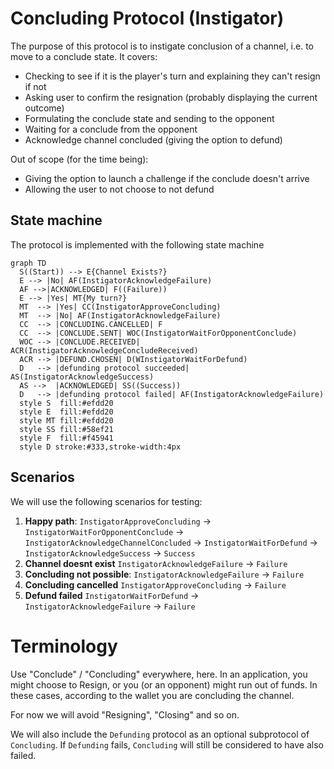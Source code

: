 # Concluding Protocol (Instigator)

The purpose of this protocol is to instigate conclusion of a channel, i.e. to move to a conclude state.
It covers:

- Checking to see if it is the player's turn and explaining they can't resign if not
- Asking user to confirm the resignation (probably displaying the current outcome)
- Formulating the conclude state and sending to the opponent
- Waiting for a conclude from the opponent
- Acknowledge channel concluded (giving the option to defund)

Out of scope (for the time being):

- Giving the option to launch a challenge if the conclude doesn't arrive
- Allowing the user to not choose to not defund

## State machine

The protocol is implemented with the following state machine

```mermaid
graph TD
  S((Start)) --> E{Channel Exists?}
  E --> |No| AF(InstigatorAcknowledgeFailure)
  AF -->|ACKNOWLEDGED| F((Failure))
  E --> |Yes| MT{My turn?}
  MT  --> |Yes| CC(InstigatorApproveConcluding)
  MT  --> |No| AF(InstigatorAcknowledgeFailure)
  CC  --> |CONCLUDING.CANCELLED| F
  CC  --> |CONCLUDE.SENT| WOC(InstigatorWaitForOpponentConclude)
  WOC --> |CONCLUDE.RECEIVED| ACR(InstigatorAcknowledgeConcludeReceived)
  ACR --> |DEFUND.CHOSEN| D(WInstigatorWaitForDefund)
  D   --> |defunding protocol succeeded| AS(InstigatorAcknowledgeSuccess)
  AS -->  |ACKNOWLEDGED| SS((Success))
  D   --> |defunding protocol failed| AF(InstigatorAcknowledgeFailure)
  style S  fill:#efdd20
  style E  fill:#efdd20
  style MT fill:#efdd20
  style SS fill:#58ef21
  style F  fill:#f45941
  style D stroke:#333,stroke-width:4px
```

## Scenarios

We will use the following scenarios for testing:

1. **Happy path**: `InstigatorApproveConcluding` -> `InstigatorWaitForOpponentConclude` -> `InstigatorAcknowledgeChannelConcluded` -> `InstigatorWaitForDefund` -> `InstigatorAcknowledgeSuccess` -> `Success`
2. **Channel doesnt exist** `InstigatorAcknowledgeFailure` -> `Failure`
3. **Concluding not possible**: `InstigatorAcknowledgeFailure` -> `Failure`
4. **Concluding cancelled** `InstigatorApproveConcluding` -> `Failure`
5. **Defund failed** `InstigatorWaitForDefund` -> `InstigatorAcknowledgeFailure` -> `Failure`

# Terminology

Use "Conclude" / "Concluding" everywhere, here. In an application, you might choose to Resign, or you (or an opponent) might run out of funds. In these cases, according to the wallet you are concluding the channel.

For now we will avoid "Resigning", "Closing" and so on.

We will also include the `Defunding` protocol as an optional subprotocol of `Concluding`. If `Defunding` fails, `Concluding` will still be considered to have also failed.
